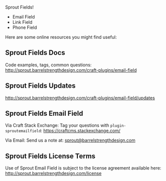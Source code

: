 Sprout Fields!

- Email Field
- Link Field
- Phone Field

Here are some online resources you might find useful:


Sprout Fields Docs
------------------------------------------------------------
Code examples, tags, common questions:
http://sprout.barrelstrengthdesign.com/craft-plugins/email-field


Sprout Fields Updates
------------------------------------------------------------
http://sprout.barrelstrengthdesign.com/craft-plugins/email-field/updates


Sprout Fields Email Field
------------------------------------------------------------

Via Craft Stack Exchange: Tag your questions with `plugin-sproutemailfield`:
https://craftcms.stackexchange.com/

Via Email:
Send us a note at: sprout@barrelstrengthdesign.com


Sprout Fields License Terms
------------------------------------------------------------
Use of Sprout Email Field is subject to the license agreement available here:
http://sprout.barrelstrengthdesign.com/license
